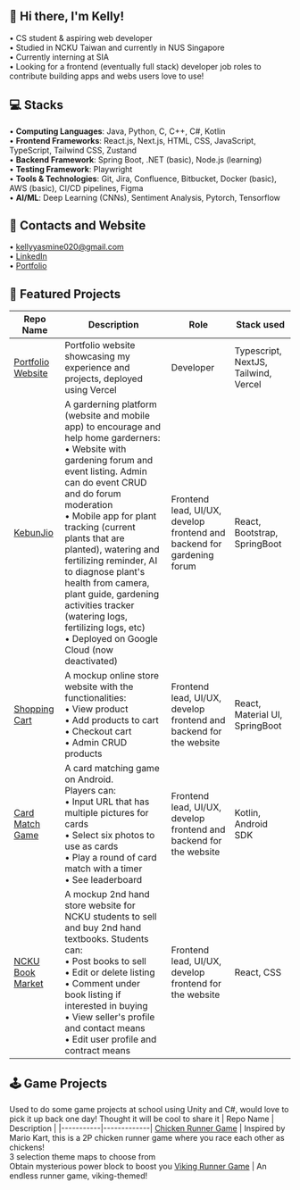 ## 👋 Hi there, I'm Kelly! 

• CS student & aspiring web developer </br>
• Studied in NCKU Taiwan and currently in NUS Singapore </br>
• Currently interning at SIA </br>
• Looking for a frontend (eventually full stack) developer job roles to contribute building apps and webs users love to use! </br>

## 💻 Stacks
•	<b>Computing Languages</b>: Java, Python, C, C++, C#, Kotlin </br>
•	<b>Frontend Frameworks</b>: React.js, Next.js, HTML, CSS, JavaScript, TypeScript, Tailwind CSS, Zustand </br>
•	<b>Backend Framework</b>: Spring Boot, .NET (basic), Node.js (learning) </br>
•	<b>Testing Framework</b>: Playwright </br>
•	<b>Tools & Technologies</b>: Git, Jira, Confluence, Bitbucket, Docker (basic), AWS (basic), CI/CD pipelines, Figma </br>
•	<b>AI/ML</b>: Deep Learning (CNNs), Sentiment Analysis, Pytorch, Tensorflow </br>


## 📩 Contacts and Website
• kellyyasmine020@gmail.com </br>
• [LinkedIn](www.linkedin.com/in/kelly-yasmine-69981a276) </br>
• [Portfolio](https://kelly-yasmine-portfolio.vercel.app/)</br>

## 🚀 Featured Projects

| Repo Name | Description | Role | Stack used |
|-----------|-------------|------| ---------- |
[Portfolio Website](https://github.com/YasmineK210/my-portfolio) | Portfolio website showcasing my experience and projects, deployed using Vercel | Developer | Typescript, NextJS, Tailwind, Vercel |
[KebunJio](https://github.com/YasmineK210/KebunJio) | A garderning platform (website and mobile app) to encourage and help home garderners:<br>• Website with gardening forum and event listing. Admin can do event CRUD and do forum moderation<br>• Mobile app for plant tracking (current plants that are planted), watering and fertilizing reminder, AI to diagnose plant's health from camera, plant guide, gardening activities tracker (watering logs, fertilizing logs, etc)<br>• Deployed on Google Cloud (now deactivated)| Frontend lead, UI/UX, develop frontend and backend for gardening forum | React, Bootstrap, SpringBoot |
[Shopping Cart](https://github.com/YasmineK210/SA59-ShoppingCart) | A mockup online store website with the functionalities:<br>• View product<br>• Add products to cart<br>• Checkout cart<br>• Admin CRUD products| Frontend lead, UI/UX, develop frontend and backend for the website | React, Material UI, SpringBoot |
[Card Match Game](https://github.com/YasmineK210/CAMatchGame) | A card matching game on Android. <br>Players can:<br>• Input URL that has multiple pictures for cards<br>• Select six photos to use as cards<br>• Play a round of card match with a timer<br>• See leaderboard| Frontend lead, UI/UX, develop frontend and backend for the website | Kotlin, Android SDK |
[NCKU Book Market](https://github.com/YasmineK210/ncku_book_market) | A mockup 2nd hand store website for NCKU students to sell and buy 2nd hand textbooks. Students can:<br>• Post books to sell <br>• Edit or delete listing<br>• Comment under book listing if interested in buying<br>• View seller's profile and contact means<br>• Edit user profile and contract means| Frontend lead, UI/UX, develop frontend for the website | React, CSS |

## 🕹️ Game Projects 
Used to do some game projects at school using Unity and C#, would love to pick it up back one day! Thought it will be cool to share it
| Repo Name | Description | 
|-----------|-------------|
[Chicken Runner Game](https://github.com/YasmineK210/Chicken_Runner) | Inspired by Mario Kart, this is a 2P chicken runner game where you race each other as chickens!</br>3 selection theme maps to choose from</br>Obtain mysterious power block to boost you
[Viking Runner Game](https://github.com/YasmineK210/Viking_Run_Game) | An endless runner game, viking-themed!


